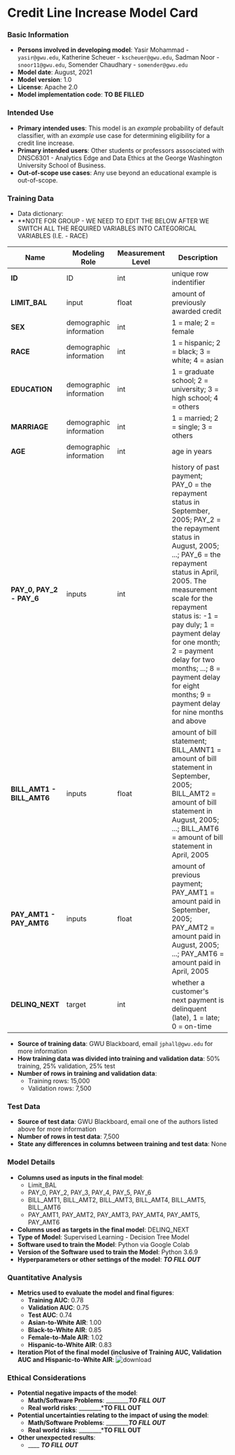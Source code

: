 # Credit Line Increase Model Card

### Basic Information

* **Persons involved in developing model**: Yasir Mohammad - `yasir@gwu.edu`, Katherine Scheuer - `kscheuer@gwu.edu`, Sadman Noor - `snoor11@gwu.edu`, Somender Chaudhary - `somender@gwu.edu` 
* **Model date**: August, 2021
* **Model version**: 1.0
* **License**: Apache 2.0
* **Model implementation code**: **TO BE FILLED**

### Intended Use
* **Primary intended uses**: This model is an *example* probability of default classifier, with an *example* use case for determining eligibility for a credit line increase.
* **Primary intended users**: Other students or professors assosciated with DNSC6301 - Analytics Edge and Data Ethics at the George Washington University School of Business.
* **Out-of-scope use cases**: Any use beyond an educational example is out-of-scope.

### Training Data

* Data dictionary:
* **NOTE FOR GROUP - WE NEED TO EDIT THE BELOW AFTER WE SWITCH ALL THE REQUIRED VARIABLES INTO CATEGORICAL VARIABLES (I.E. - RACE)

| Name | Modeling Role | Measurement Level| Description|
| ---- | ------------- | ---------------- | ---------- |
|**ID**| ID | int | unique row indentifier |
| **LIMIT_BAL** | input | float | amount of previously awarded credit |
| **SEX** | demographic information | int | 1 = male; 2 = female
| **RACE** | demographic information | int | 1 = hispanic; 2 = black; 3 = white; 4 = asian |
| **EDUCATION** | demographic information | int | 1 = graduate school; 2 = university; 3 = high school; 4 = others |
| **MARRIAGE** | demographic information | int | 1 = married; 2 = single; 3 = others |
| **AGE** | demographic information | int | age in years |
| **PAY_0, PAY_2 - PAY_6** | inputs | int | history of past payment; PAY_0 = the repayment status in September, 2005; PAY_2 = the repayment status in August, 2005; ...; PAY_6 = the repayment status in April, 2005. The measurement scale for the repayment status is: -1 = pay duly; 1 = payment delay for one month; 2 = payment delay for two months; ...; 8 = payment delay for eight months; 9 = payment delay for nine months and above |
| **BILL_AMT1 - BILL_AMT6** | inputs | float | amount of bill statement; BILL_AMNT1 = amount of bill statement in September, 2005; BILL_AMT2 = amount of bill statement in August, 2005; ...; BILL_AMT6 = amount of bill statement in April, 2005 |
| **PAY_AMT1 - PAY_AMT6** | inputs | float | amount of previous payment; PAY_AMT1 = amount paid in September, 2005; PAY_AMT2 = amount paid in August, 2005; ...; PAY_AMT6 = amount paid in April, 2005 |
| **DELINQ_NEXT**| target | int | whether a customer's next payment is delinquent (late), 1 = late; 0 = on-time |

* **Source of training data**: GWU Blackboard, email `jphall@gwu.edu` for more information
* **How training data was divided into training and validation data**: 50% training, 25% validation, 25% test
* **Number of rows in training and validation data**:
  * Training rows: 15,000
  * Validation rows: 7,500

### Test Data
* **Source of test data**: GWU Blackboard, email one of the authors listed above for more information
* **Number of rows in test data**: 7,500
* **State any differences in columns between training and test data**: None

### Model Details
* **Columns used as inputs in the final model**: 
  * Limit_BAL
  * PAY_0, PAY_2, PAY_3, PAY_4, PAY_5, PAY_6
  * BILL_AMT1, BILL_AMT2, BILL_AMT3, BILL_AMT4, BILL_AMT5, BILL_AMT6
  * PAY_AMT1, PAY_AMT2, PAY_AMT3, PAY_AMT4, PAY_AMT5, PAY_AMT6
* **Columns used as targets in the final model**: DELINQ_NEXT
* **Type of Model**: Supervised Learning - Decision Tree Model
* **Software used to train the Model**: Python via Google Colab
* **Version of the Software used to train the Model**: Python 3.6.9
* **Hyperparameters or other settings of the model**: ***TO FILL OUT***

### Quantitative Analysis
* **Metrics used to evaluate the model and final figures**:
  * **Training AUC**: 0.78
  * **Validation AUC**: 0.75
  * **Test AUC**: 0.74
  * **Asian-to-White AIR**: 1.00
  * **Black-to-White AIR**: 0.85
  * **Female-to-Male AIR**: 1.02
  * **Hispanic-to-White AIR**: 0.83
* **Iteration Plot of the final model (inclusive of Training AUC, Validation AUC and Hispanic-to-White AIR**: ![download](https://user-images.githubusercontent.com/89418186/131016505-362577e1-9d0a-4196-9fda-056a8cd8c486.png)

### Ethical Considerations
* **Potential negative impacts of the model**:
  * **Math/Software Problems**: ________***TO FILL OUT***
  * **Real world risks**: ________***TO FILL OUT**
* **Potential uncertainties relating to the impact of using the model**:
  * **Math/Software Problems**: ________***TO FILL OUT***
  * **Real world risks**: ________***TO FILL OUT**
* **Other unexpected results**: 
  * ____ ***TO FILL OUT***
